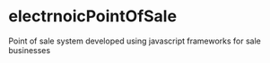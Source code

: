 # electrnoicPointOfSale
Point of sale system developed using javascript frameworks for sale businesses
